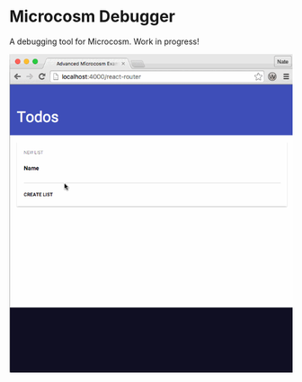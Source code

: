 # Microcosm Debugger

A debugging tool for Microcosm. Work in progress!

![how-it-works](./docs/debugger.gif)
